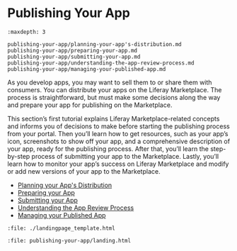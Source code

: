 # Publishing Your App

```{toctree}
:maxdepth: 3

publishing-your-app/planning-your-app's-distribution.md
publishing-your-app/preparing-your-app.md
publishing-your-app/submitting-your-app.md
publishing-your-app/understanding-the-app-review-process.md
publishing-your-app/managing-your-published-app.md
```

As you develop apps, you may want to sell them to or share them with consumers. You can distribute your apps on the Liferay Marketplace. The process is straightforward, but must make some decisions along the way and prepare your app for publishing on the Marketplace.

This section’s first tutorial explains Liferay Marketplace-related concepts and informs you of decisions to make before starting the publishing process from your portal. Then you’ll learn how to get resources, such as your app’s icon, screenshots to show off your app, and a comprehensive description of your app, ready for the publishing process. After that, you’ll learn the step-by-step process of submitting your app to the Marketplace. Lastly, you’ll learn how to monitor your app’s success on Liferay Marketplace and modify or add new versions of your app to the Marketplace.

* [Planning your App's Distribution](./publishing-your-app/planning-your-app's-distribution.md)
* [Preparing your App](./publishing-your-app/preparing-your-app.md)
* [Submitting your App](./publishing-your-app/submitting-your-app.md)
* [Understanding the App Review Process](./publishing-your-app/understanding-the-app-review-process.md)
* [Managing your Published App](./publishing-your-app/managing-your-published-app.md)

```{raw} html
:file: ./landingpage_template.html
```

```{raw} html
:file: publishing-your-app/landing.html
```